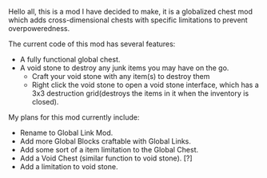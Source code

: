 Hello all, this is a mod I have decided to make, it is a globalized chest mod which adds cross-dimensional chests with specific limitations to prevent overpoweredness.

The current code of this mod has several features:
 - A fully functional global chest.
 - A void stone to destroy any junk items you may have on the go.
   - Craft your void stone with any item(s) to destroy them
   - Right click the void stone to open a void stone interface, which has a 3x3 destruction grid(destroys the items in it when the inventory is closed).
 
 My plans for this mod currently include:
   - Rename to Global Link Mod.
   - Add more Global Blocks craftable with Global Links.
   - Add some sort of a item limitation to the Global Chest.
   - Add a Void Chest (similar function to void stone). [?]
   - Add a limitation to void stone.